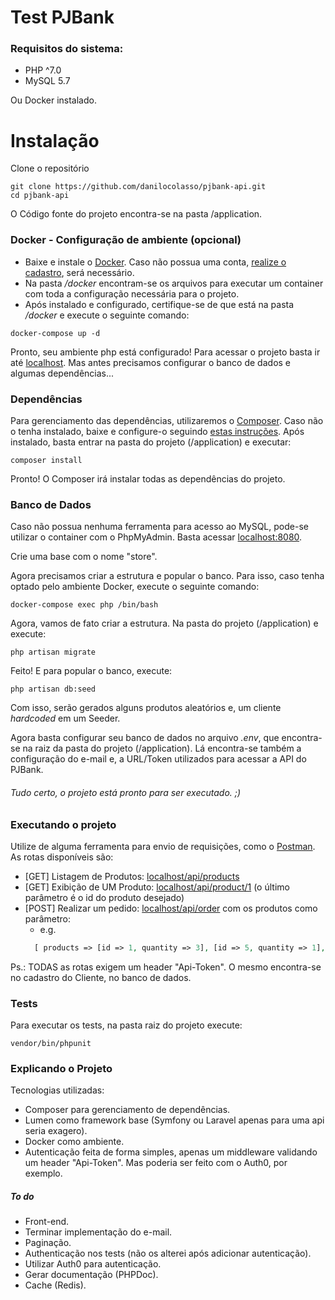 # Test PJBank
### Requisitos do sistema:
  - PHP ^7.0
  - MySQL 5.7
 
 Ou Docker instalado.

# Instalação

Clone o repositório

```
git clone https://github.com/danilocolasso/pjbank-api.git
cd pjbank-api
```

O Código fonte do projeto encontra-se na pasta /application.

### Docker - Configuração de ambiente (opcional)

  - Baixe e instale o [Docker](https://www.docker.com/products/docker-desktop). Caso não possua uma conta, [realize o cadastro](https://hub.docker.com/signup), será necessário.
  - Na pasta */docker*  encontram-se os arquivos para executar um container com toda a configuração necessária para o projeto.
  - Após instalado e configurado, certifique-se de que está na pasta */docker* e execute o seguinte comando:

```
docker-compose up -d
```
Pronto, seu ambiente php está configurado!
Para acessar o projeto basta ir até [localhost](http://localhost). Mas antes precisamos configurar o banco de dados e algumas dependências...

### Dependências
Para gerenciamento das dependências, utilizaremos o [Composer](https://getcomposer.org/). Caso não o tenha instalado, baixe e configure-o seguindo [estas instruções](https://getcomposer.org/doc/00-intro.md).
Após instalado, basta entrar na pasta do projeto (/application) e executar:
```
composer install
```
Pronto! O Composer irá instalar todas as dependências do projeto.

### Banco de Dados

Caso não possua nenhuma ferramenta para acesso ao MySQL, pode-se utilizar o container com o PhpMyAdmin. Basta acessar [localhost:8080](http://localhost:8080).

Crie uma base com o nome "store".

Agora precisamos criar a estrutura e popular o banco. Para isso, caso tenha optado pelo ambiente Docker, execute o seguinte comando:
```
docker-compose exec php /bin/bash
```

Agora, vamos de fato criar a estrutura. Na pasta do projeto (/application) e execute:
 ```
 php artisan migrate
 ```

Feito! E para popular o banco, execute:
```
php artisan db:seed
```

Com isso, serão gerados alguns produtos aleatórios e, um cliente *hardcoded* em um Seeder.

Agora basta configurar seu banco de dados no arquivo *.env*, que encontra-se na raiz da pasta do projeto (/application). Lá encontra-se também a configuração do e-mail e, a URL/Token utilizados para acessar a API do PJBank.
###### Tudo certo, o projeto está pronto para ser executado. ;)

### Executando o projeto
Utilize de alguma ferramenta para envio de requisições, como o [Postman](https://www.getpostman.com/).
As rotas disponíveis são:

- [GET] Listagem de Produtos: [localhost/api/products](http://localhost/api/products)
- [GET] Exibição de UM Produto: [localhost/api/product/1](http://localhost/api/product/1) (o último parâmetro é o id do produto desejado)
- [POST] Realizar um pedido: [localhost/api/order](http://localhost/api/order) com os produtos como parâmetro:
    - e.g. 
    ```php
      [ products => [id => 1, quantity => 3], [id => 5, quantity => 1], ... ]
    ```
Ps.: TODAS as rotas exigem um header "Api-Token". O mesmo encontra-se no cadastro do Cliente, no banco de dados.


### Tests
Para executar os tests, na pasta raiz do projeto execute:
```
vendor/bin/phpunit
```

### Explicando o Projeto
Tecnologias utilizadas:

  - Composer para gerenciamento de dependências.
  - Lumen como framework base (Symfony ou Laravel apenas para uma api seria exagero).
  - Docker como ambiente.
  - Autenticação feita de forma simples, apenas um middleware validando um header "Api-Token". Mas poderia ser feito com o Auth0, por exemplo.

##### To do

 - Front-end.
 - Terminar implementação do e-mail.
 - Paginação.
 - Authenticação nos tests (não os alterei após adicionar autenticação).
 - Utilizar Auth0 para autenticação.
 - Gerar documentação (PHPDoc).
 - Cache (Redis).
